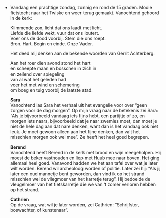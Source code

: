- Vandaag een prachtige zondag, zonnig en rond de 15 graden. Mooie fietstocht naar het Twiske en weer terug gemaakt. Vanochtend gehoord in de kerk:  
  
  Klimmende zon, licht dat ons laadt met licht.  
  Liefde die liefde wekt, vuur dat ons loutert.  
  Voer ons de dood voorbij. Stem die ons roept.  
  Bron. Hart. Begin en einde. Onze Vader.  
  
  Het deed mij denken aan de bekende woorden van Gerrit Achterberg:  
  
  Aan het roer dien avond stond het hart  
  en scheepte maan en bosschen in zich in  
  en zeilend over spiegeling  
  van al wat het geleden had  
  voer het met wind en schemering  
  om boeg en tuig voorbij de laatste stad.  
  
  **Sara**  
  Vanochtend las Sara het verhaal uit het evangelie voor over “geen zorgen voor de dag morgen”. Op mijn vraag naar de betekenis zei Sara: “Als je bijvoorbeeld vandaag iets fijns hebt, een partijtje of zo, en morgen iets naars, bijvoorbeeld dat je naar zwemles moet, dan moet je niet de hele dag aan dat nare denken, want dan is het vandaag ook niet leuk. Je moet gewoon alleen aan het fijne denken, dan valt het misschien morgen ook wel mee”. Ze heeft het heel goed begrepen.  
  
  **Berend**  
  Vanochtend heeft Berend in de kerk met brood en wijn meegeholpen. Hij moest de beker vasthouden en liep met Huub mee naar boven. Het ging allemaal heel goed. Vanavond hadden we het aan tafel over wat je later wilt worden. Berend wil archeoloog worden of politie. Later zei hij: “Als jij later een oud mannetje bent geworden, dan vind ik op het strand misschien wel de vliegmoer van het karretje terug”. Hij bedoelde de vleugelmoer van het fietskarretje die we van ‘t zomer verloren hebben op het strand.  
  
  **Cathrien**  
  Op de vraag, wat wil je later worden, zei Cathrien: “Schrijfster, boswachter, of kunstenaar”.